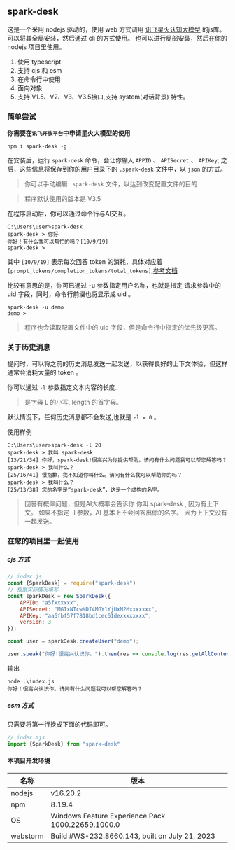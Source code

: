 ## spark-desk

这是一个采用 nodejs 驱动的，使用 web 方式调用 [讯飞星火认知大模型](https://xinghuo.xfyun.cn/sparkapi) 的js库。
可以将其全局安装，然后通过 cli 的方式使用。
也可以进行局部安装，然后在你的 nodejs 项目里使用。

1. 使用 typescript
2. 支持 cjs 和 esm
3. 在命令行中使用
4. 面向对象
5. 支持 V1.5、V2、V3、V3.5接口,支持 system(对话背景) 特性。

### 简单尝试

**你需要在`讯飞开放平台`中申请星火大模型的使用**

```shell
npm i spark-desk -g
```

在安装后，运行 `spark-desk` 命令，会让你输入 `APPID` 、 `APISecret` 、 `APIKey`;
之后，这些信息将保存到你的用户目录下的 `.spark-desk` 文件中，以 `json` 的方式。

> 你可以手动编辑 `.spark-desk` 文件，以达到改变配置文件的目的

> 程序默认使用的版本是 V3.5

在程序启动后，你可以通过命令行与AI交互。

```shell
C:\Users\user>spark-desk
spark-desk > 你好
你好！有什么我可以帮忙的吗？[10/9/19]
spark-desk >
```

其中 `[10/9/19]` 表示每次回答 token
的消耗，具体对应着 `[prompt_tokens/completion_tokens/total_tokens]`,[参考文档](https://www.xfyun.cn/doc/spark/Web.html#_1-%E6%8E%A5%E5%8F%A3%E8%AF%B4%E6%98%8E)

比较有意思的是，你可已通过 -u 参数指定用户名称，也就是指定 请求参数中的 uid 字段，同时，命令行前缀也将显示成 uid 。

```shell
spark-desk -u demo
demo > 
```

> 程序也会读取配置文件中的 uid 字段，但是命令行中指定的优先级更高。

### 关于历史消息

提问时，可以将之前的历史消息发送一起发送，以获得良好的上下文体验，但这样通常会消耗大量的 token 。

你可以通过 `-l` 参数指定文本内容的长度.
> 是字母 L 的小写, length 的首字母。

默认情况下，任何历史消息都不会发送,也就是 `-l = 0` 。

使用样例

```shell
C:\Users\user>spark-desk -l 20
spark-desk > 我叫 spark-desk
[13/21/34] 你好，spark-desk!很高兴为你提供帮助。请问有什么问题我可以帮您解答吗？
spark-desk > 我叫什么？
[25/16/41] 很抱歉，我不知道你叫什么。请问有什么我可以帮助你的吗？
spark-desk > 我叫什么？
[25/13/38] 您的名字是“spark-desk”，这是一个虚构的名字。
```

> 回答有概率问题，但是AI大概率会告诉你 你叫 spark-desk , 因为有上下文。
> 如果不指定 -l 参数，AI 基本上不会回答出你的名字。 因为上下文没有一起发送。

### 在您的项目里一起使用

##### cjs 方式

```js
// index.js
const {SparkDesk} = require("spark-desk")
// 根据实际情况填写
const sparkDesk = new SparkDesk({
    APPID: "a5fxxxxxx",
    APISecret: "MGIxNTcwNDI4MGY1YjUxM2Mxxxxxxx",
    APIKey: "aa5fbf57f7818bd1cec61dexxxxxxxx",
    version: 3
});

const user = sparkDesk.createUser("demo");

user.speak("你好!很高兴认识你。").then(res => console.log(res.getAllContent()))
```

输出

```shell
node .\index.js
你好！很高兴认识你。请问有什么问题我可以帮您解答吗？
```

##### esm 方式

只需要将第一行换成下面的代码即可。

```js
// index.mjs
import {SparkDesk} from "spark-desk"
```

#### 本项目开发环境

| 名称       | 版本                                                |
|----------|---------------------------------------------------|
| nodejs   | v16.20.2                                          |
| npm      | 8.19.4                                            |
| OS       | Windows Feature Experience Pack 1000.22659.1000.0 |
| webstorm | Build #WS-232.8660.143, built on July 21, 2023    |





